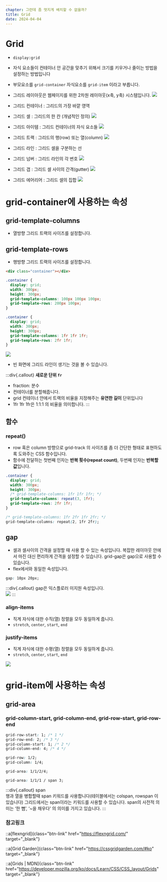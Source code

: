 ```yaml
---
chapter: 그런데 좀 멋지게 배치할 수 없을까?
title: Grid
date: 2024-04-04
---
```


# Grid

- `display:grid`
- 자식 요소들이 컨테이너 안 공간을 맞추기 위해서 크기를 키우거나 줄이는 방법을 설정하는 방법입니다
- 부모요소를 `grid-container` 자식요소를 `grid-item` 이라고 부릅니다.
- 그리드 레이아웃은 웹페이지를 위한 2차원 레이아웃(x축, y축) 시스템입니다.
  ![](/images/basecamp-html-css/chapter07/02-1.png)

- 그리드 컨테이너 : 그리드의 가장 바깥 영역
- 그리드 셀 : 그리드의 한 칸 (개념적인 정의)
  ![](/images/basecamp-html-css/chapter07/02-2.png)

- 그리드 아이템 : 그리드 컨테이너의 자식 요소들
  ![](/images/basecamp-html-css/chapter07/02-3.png)

- 그리드 트랙 : 그리드의 행(row) 또는 열(column)
  ![](/images/basecamp-html-css/chapter07/02-4.png)

- 그리드 라인 : 그리드 셀을 구분하는 선
- 그리드 넘버 : 그리드 라인의 각 번호
  ![](/images/basecamp-html-css/chapter07/02-5.png)

- 그리드 갭 : 그리드 셀 사이의 간격(gutter)
  ![](/images/basecamp-html-css/chapter07/02-6.png)

- 그리드 에어리어 : 그리드 셀의 집합
  ![](/images/basecamp-html-css/chapter07/02-7.png)

# grid-container에 사용하는 속성

## grid-template-columns

- 열방향 그리드 트랙의 사이즈를 설정합니다.

## grid-template-rows

- 행방향 그리드 트랙의 사이즈를 설정합니다.

```html
<div class="container"></div>
```

```css
.container {
  display: grid;
  width: 300px;
  height: 300px;
  grid-template-columns: 100px 100px 100px;
  grid-template-rows: 200px 100px;
}
```

```css
.container {
  display: grid;
  width: 300px;
  height: 300px;
  grid-template-columns: 1fr 1fr 1fr;
  grid-template-rows: 2fr 1fr;
}
```

![](/images/basecamp-html-css/chapter07/02-8.png)

- 빈 화면에 그리드 라인이 생기는 것을 볼 수 있습니다.

:::div{.callout}
**새로운 단위 `fr`**

- fraction: 분수
- 컨테이너를 분할해줍니다.
- grid 컨테이너 안에서 트랙의 비율을 지정해주는 **유연한 길이** 단위입니다
- 1fr 1fr 1fr은 1:1:1 의 비율을 의미합니다.
  :::

## 함수

### repeat()

- row 혹은 column 방향으로 grid-track 의 사이즈를 좀 더 간단한 형태로 표현하도록 도와주는 CSS 함수입니다.
- 함수에 전달하는 첫번째 인자는 **반복 횟수(repeat count)**, 두번째 인자는 **반복할 값**입니다.

```css
.container {
  display: grid;
  width: 300px;
  height: 300px;
  /* grid-template-columns: 1fr 1fr 1fr; */
  grid-template-columns: repeat(3, 1fr);
  grid-template-rows: 2fr 1fr;
}
```

```css
/* grid-template-columns: 1fr 2fr 1fr 2fr; */
grid-template-columns: repeat(2, 1fr 2fr);
```

## gap

- 셀과 셀사이의 간격을 설정할 때 사용 할 수 있는 속성입니다. 복잡한 레이아웃 안에서 마진 대신 편리하게 간격을 설정할 수 있습니다. grid-gap은 gap으로 사용할 수 있습니다.
- flex에서와 동일한 속성입니다.

```css
gap: 10px 20px;
```

:::div{.callout}
gap은 익스플로러 미지원 속성입니다.  
 ![](/images/basecamp-html-css/chapter07/02-9.png)
:::

### align-items

- 직계 자식에 대한 수직(열) 정렬을 모두 동일하게 줍니다.
- `stretch`, `center`, `start`, `end`

### justify-items

- 직계 자식에 대한 수평(열) 정렬을 모두 동일하게 줍니다.
- `stretch`, `center`, `start`, `end`

![](/images/basecamp-html-css/chapter07/02-10.png)

# grid-item에 사용하는 속성

## grid-area

### grid-column-start, grid-column-end, grid-row-start, grid-row-end

```css
grid-row-start: 1; /* 1 */
grid-row-end: 2; /* 3 */
grid-column-start: 1; /* 2 */
grid-column-end: 4; /* 4 */

grid-row: 1/2;
grid-column: 1/4;

grid-area: 1/1/2/4;

grid-area: 1/1/1 / span 3;
```

:::div{.callout}
span  
행과 열을 병합할때 span 키워드를 사용합니다(테이블에서는 colspan, rowspan 이 있습니다)
그리드에서는 span이라는 키워드를 사용할 수 있습니다. span의 사전적 의미는 ‘한 뼘’, ‘~을 채우다’ 의 의미를 가지고 있습니다.
:::

### 참고링크

::a[flexngrid]{class="btn-link" href="https://flexngrid.com/" target="\_blank"}

::a[Grid Garden]{class="btn-link" href="https://cssgridgarden.com/#ko" target="\_blank"}

::a[Grids | MDN]{class="btn-link" href="https://developer.mozilla.org/ko/docs/Learn/CSS/CSS_layout/Grids" target="\_blank"}
